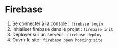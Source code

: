 # Firebase
1. Se connecter à la console : `firebase login`
2. Initialiser firebase dans le projet : `firebase init`
3. Déployer sur un serveur : `firebase deploy`
4. Ouvrir le site : `firebase open hosting:site`